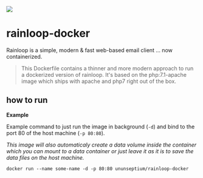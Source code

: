 [![](https://images.microbadger.com/badges/image/ununseptium/rainloop-docker.svg)](https://microbadger.com/images/ununseptium/rainloop-docker "Get your own image badge on microbadger.com")

# rainloop-docker
Rainloop is a simple, modern & fast web-based email client ... now containerized.

> This Dockerfile contains a thinner and more modern approach to run a dockerized version of rainloop. 
> It's based on the php:7.1-apache image which ships with apache and php7 right out of the box.

## how to run

**Example**

Example command to just run the image in background (`-d`) and bind to the port 80 of the host machine (`-p 80:80`).

_This image will also automaticaly create a data volume inside the container which you can mount to a data container or just leave it as it is to save the data files on the host machine._

`docker run --name some-name -d -p 80:80 ununseptium/rainloop-docker`

